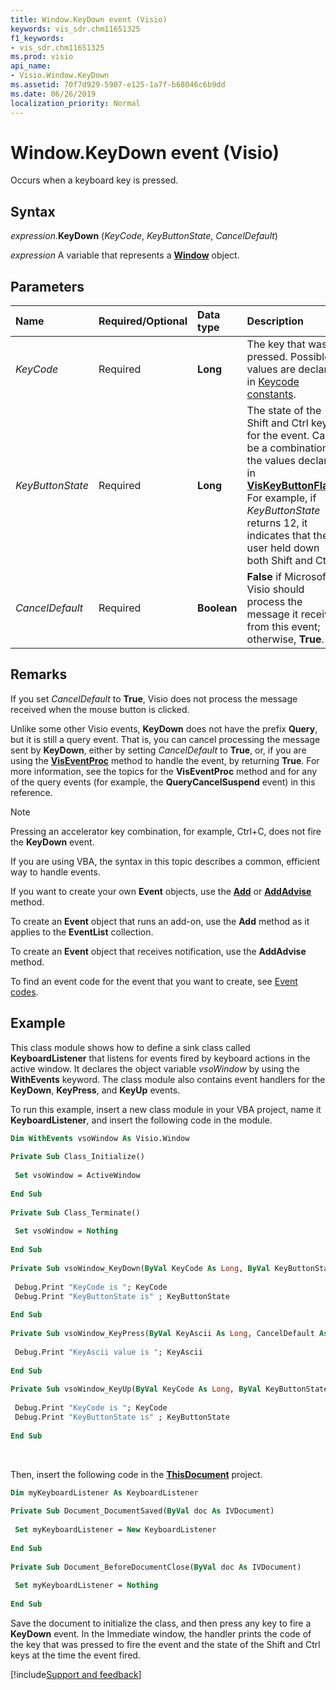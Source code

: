 ```yaml
---
title: Window.KeyDown event (Visio)
keywords: vis_sdr.chm11651325
f1_keywords:
- vis_sdr.chm11651325
ms.prod: visio
api_name:
- Visio.Window.KeyDown
ms.assetid: 70f7d929-5907-e125-1a7f-b68046c6b9dd
ms.date: 06/26/2019
localization_priority: Normal
---
```



# Window.KeyDown event (Visio)

Occurs when a keyboard key is pressed.


## Syntax

_expression_.**KeyDown** (_KeyCode_, _KeyButtonState_, _CancelDefault_)

_expression_ A variable that represents a **[Window](Visio.Window.md)** object.


## Parameters

|Name|Required/Optional|Data type|Description|
|:-----|:-----|:-----|:-----|
| _KeyCode_|Required| **Long**|The key that was pressed. Possible values are declared in [Keycode constants](../language/reference/user-interface-help/keycode-constants.md).|
| _KeyButtonState_|Required| **Long**|The state of the Shift and Ctrl keys for the event. Can be a combination of the values declared in **[VisKeyButtonFlags](visio.viskeybuttonflags.md)**. For example, if _KeyButtonState_ returns 12, it indicates that the user held down both Shift and Ctrl.|
| _CancelDefault_|Required| **Boolean**| **False** if Microsoft Visio should process the message it receives from this event; otherwise, **True**.|

## Remarks

If you set  _CancelDefault_ to **True**, Visio does not process the message received when the mouse button is clicked.

Unlike some other Visio events, **KeyDown** does not have the prefix **Query**, but it is still a query event. That is, you can cancel processing the message sent by **KeyDown**, either by setting _CancelDefault_ to **True**, or, if you are using the **[VisEventProc](visio.iviseventproc.viseventproc.md)** method to handle the event, by returning **True**. For more information, see the topics for the **VisEventProc** method and for any of the query events (for example, the **QueryCancelSuspend** event) in this reference.

> [!NOTE] 
> Pressing an accelerator key combination, for example, Ctrl+C, does not fire the **KeyDown** event.

If you are using VBA, the syntax in this topic describes a common, efficient way to handle events.

If you want to create your own **Event** objects, use the **[Add](visio.eventlist.add.md)** or **[AddAdvise](visio.eventlist.addadvise.md)** method. 

To create an **Event** object that runs an add-on, use the **Add** method as it applies to the **EventList** collection. 

To create an **Event** object that receives notification, use the **AddAdvise** method. 

To find an event code for the event that you want to create, see [Event codes](../visio/Concepts/event-codesvisio.md).


## Example

This class module shows how to define a sink class called **KeyboardListener** that listens for events fired by keyboard actions in the active window. It declares the object variable _vsoWindow_ by using the **WithEvents** keyword. The class module also contains event handlers for the **KeyDown**, **KeyPress**, and **KeyUp** events.

To run this example, insert a new class module in your VBA project, name it **KeyboardListener**, and insert the following code in the module.

```vb
Dim WithEvents vsoWindow As Visio.Window 
 
Private Sub Class_Initialize() 
 
 Set vsoWindow = ActiveWindow 
 
End Sub 
 
Private Sub Class_Terminate() 
 
 Set vsoWindow = Nothing 
 
End Sub 
 
Private Sub vsoWindow_KeyDown(ByVal KeyCode As Long, ByVal KeyButtonState As Long, CancelDefault As Boolean) 
 
 Debug.Print "KeyCode is "; KeyCode 
 Debug.Print "KeyButtonState is" ; KeyButtonState 
 
End Sub 
 
Private Sub vsoWindow_KeyPress(ByVal KeyAscii As Long, CancelDefault As Boolean) 
 
 Debug.Print "KeyAscii value is "; KeyAscii 
 
End Sub 
 
Private Sub vsoWindow_KeyUp(ByVal KeyCode As Long, ByVal KeyButtonState As Long, CancelDefault As Boolean) 
 
 Debug.Print "KeyCode is "; KeyCode 
 Debug.Print "KeyButtonState is" ; KeyButtonState 
 
End Sub
```

<br/>

Then, insert the following code in the **[ThisDocument](../visio/Concepts/about-the-thisdocument-object-visio.md)** project.

```vb
Dim myKeyboardListener As KeyboardListener 
 
Private Sub Document_DocumentSaved(ByVal doc As IVDocument) 
 
 Set myKeyboardListener = New KeyboardListener 
 
End Sub 
 
Private Sub Document_BeforeDocumentClose(ByVal doc As IVDocument) 
 
 Set myKeyboardListener = Nothing 
 
End Sub
```

Save the document to initialize the class, and then press any key to fire a **KeyDown** event. In the Immediate window, the handler prints the code of the key that was pressed to fire the event and the state of the Shift and Ctrl keys at the time the event fired.

[!include[Support and feedback](~/includes/feedback-boilerplate.md)]